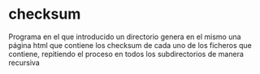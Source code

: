# checksum
Programa en el que introducido un directorio genera en el mismo una página html que contiene los checksum de cada uno de los ficheros que contiene, repitiendo el proceso en todos los subdirectorios de manera recursiva
